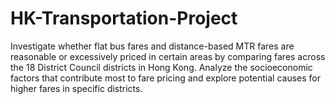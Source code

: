 # HK-Transportation-Project

Investigate whether flat bus fares and distance-based MTR fares are reasonable or excessively priced in certain areas by comparing fares across the 18 District Council districts in Hong Kong. Analyze the socioeconomic factors that contribute most to fare pricing and explore potential causes for higher fares in specific districts.
